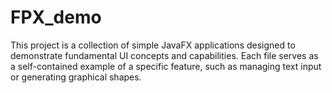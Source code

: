 # FPX_demo
This project is a collection of simple JavaFX applications designed to demonstrate fundamental UI concepts and capabilities. Each file serves as a self-contained example of a specific feature, such as managing text input or generating graphical shapes.
